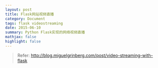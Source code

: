 ```yaml
---
layout: post
title: Flask网站视频直播
category: Document
tags: flask videostreaming
date: 2015-06-10
summary: Python Flask实现的网络视频直播
mathjax: false
highlight: false
---
```



> Refer: http://blog.miguelgrinberg.com/post/video-streaming-with-flask